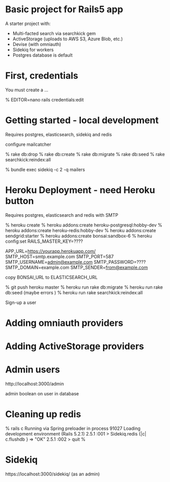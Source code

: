 # Basic project for Rails5 app

A starter project with:

* Multi-facted search via searchkick gem 
* ActiveStorage (uploads to AWS S3, Azure Blob, etc.)
* Devise (with omniauth)
* Sidekiq for workers
* Postgres database is default

# First, credentials

You must create a ...

% EDITOR=nano rails credentials:edit

# Getting started - local development

Requires postgres, elasticsearch, sidekiq and redis

configure mailcatcher

% rake db:drop
% rake db:create
% rake db:migrate
% rake db:seed
% rake searchkick:reindex:all

% bundle exec sidekiq -c 2 -q mailers

# Heroku Deployment - need Heroku button

Requires postgres, elasticsearch and redis with SMTP

% heroku create
% heroku addons:create heroku-postgresql:hobby-dev
% heroku addons:create heroku-redis:hobby-dev
% heroku addons:create sendgrid:starter
% heroku addons:create bonsai:sandbox-6
% heroku config:set RAILS_MASTER_KEY=????

APP_URL=https://yourapp.herokuapp.com/
SMTP_HOST=smtp.example.com
SMTP_PORT=587
SMTP_USERNAME=admin@example.com
SMTP_PASSWORD=????
SMTP_DOMAIN=example.com
SMTP_SENDER=from@example.com


copy BONSAI_URL to ELASTICSEARCH_URL

% git push heroku master
% heroku run rake db:migrate
% heroku run rake db:seed (maybe errors )
% heroku run rake searchkick:reindex:all

Sign-up a user



# Adding omniauth providers


# Adding ActiveStorage providers


# Admin users

http://localhost:3000/admin

admin boolean on user in database

# Cleaning up redis

% rails c
Running via Spring preloader in process 91027
Loading development environment (Rails 5.2.1)
2.5.1 :001 > Sidekiq.redis {|c| c.flushdb }
 => "OK" 
2.5.1 :002 > quit
% 

# Sidekiq

https://localhost:3000/sidekiq/ (as an admin)
